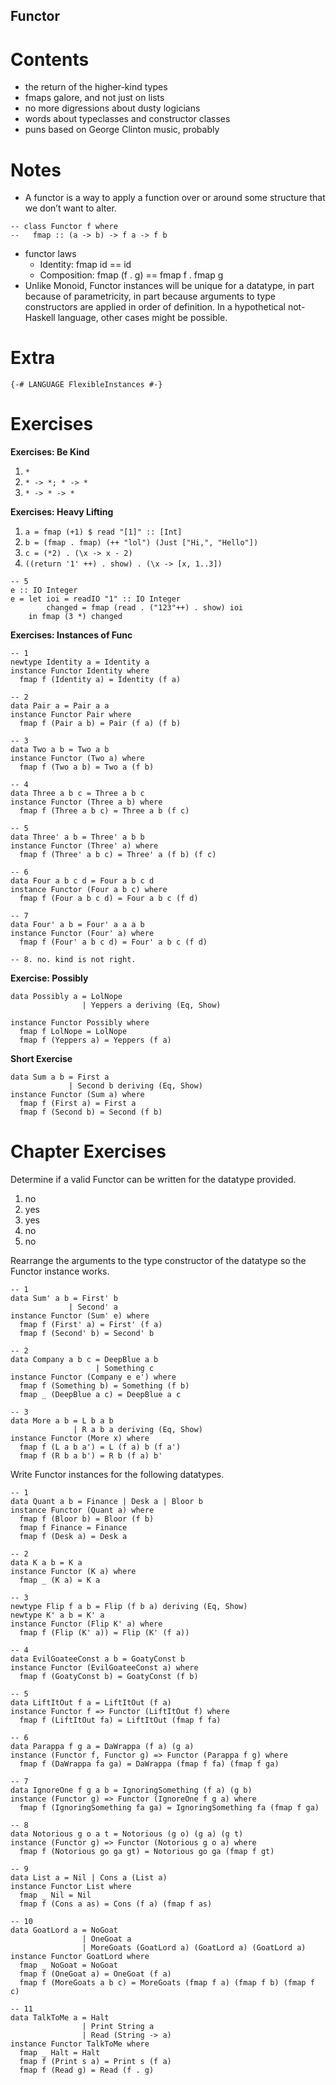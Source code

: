 Functor
-------

Contents
========

-   the return of the higher-kind types
-   fmaps galore, and not just on lists
-   no more digressions about dusty logicians
-   words about typeclasses and constructor classes
-   puns based on George Clinton music, probably

Notes
=====

-   A functor is a way to apply a function over or around some structure that we don’t want to alter.

``` sourceCode
-- class Functor f where
--   fmap :: (a -> b) -> f a -> f b
```

-   functor laws
    -   Identity: fmap id == id
    -   Composition: fmap (f . g) == fmap f . fmap g
-   Unlike Monoid, Functor instances will be unique for a datatype, in part because of parametricity, in part because arguments to type constructors are applied in order of definition. In a hypothetical not-Haskell language, other cases might be possible.

Extra
=====

``` sourceCode
{-# LANGUAGE FlexibleInstances #-}
```

Exercises
=========

**Exercises: Be Kind**

1.  `*`
2.  `* -> *; * -> *`
3.  `* -> * -> *`

**Exercises: Heavy Lifting**

1.  `a = fmap (+1) $ read "[1]" :: [Int]`
2.  `b = (fmap . fmap) (++ "lol") (Just ["Hi,", "Hello"])`
3.  `c = (*2) . (\x -> x - 2)`
4.  `((return '1' ++) . show) . (\x -> [x, 1..3])`

``` sourceCode
-- 5
e :: IO Integer
e = let ioi = readIO "1" :: IO Integer
        changed = fmap (read . ("123"++) . show) ioi
    in fmap (3 *) changed
```

**Exercises: Instances of Func**

``` sourceCode
-- 1
newtype Identity a = Identity a
instance Functor Identity where
  fmap f (Identity a) = Identity (f a)

-- 2
data Pair a = Pair a a
instance Functor Pair where
  fmap f (Pair a b) = Pair (f a) (f b)

-- 3
data Two a b = Two a b
instance Functor (Two a) where
  fmap f (Two a b) = Two a (f b)

-- 4
data Three a b c = Three a b c
instance Functor (Three a b) where
  fmap f (Three a b c) = Three a b (f c)

-- 5
data Three' a b = Three' a b b
instance Functor (Three' a) where
  fmap f (Three' a b c) = Three' a (f b) (f c)

-- 6
data Four a b c d = Four a b c d
instance Functor (Four a b c) where
  fmap f (Four a b c d) = Four a b c (f d)

-- 7
data Four' a b = Four' a a a b
instance Functor (Four' a) where
  fmap f (Four' a b c d) = Four' a b c (f d)

-- 8. no. kind is not right.
```

**Exercise: Possibly**

``` sourceCode
data Possibly a = LolNope
                | Yeppers a deriving (Eq, Show)

instance Functor Possibly where
  fmap f LolNope = LolNope
  fmap f (Yeppers a) = Yeppers (f a)
```

**Short Exercise**

``` sourceCode
data Sum a b = First a
             | Second b deriving (Eq, Show)
instance Functor (Sum a) where
  fmap f (First a) = First a
  fmap f (Second b) = Second (f b)
```

Chapter Exercises
=================

Determine if a valid Functor can be written for the datatype provided.

1.  no
2.  yes
3.  yes
4.  no
5.  no

Rearrange the arguments to the type constructor of the datatype so the Functor instance works.

``` sourceCode
-- 1
data Sum' a b = First' b
             | Second' a
instance Functor (Sum' e) where
  fmap f (First' a) = First' (f a)
  fmap f (Second' b) = Second' b

-- 2
data Company a b c = DeepBlue a b
                   | Something c
instance Functor (Company e e') where
  fmap f (Something b) = Something (f b)
  fmap _ (DeepBlue a c) = DeepBlue a c

-- 3
data More a b = L b a b
              | R a b a deriving (Eq, Show)
instance Functor (More x) where
  fmap f (L a b a') = L (f a) b (f a')
  fmap f (R b a b') = R b (f a) b'
```

Write Functor instances for the following datatypes.

``` sourceCode
-- 1
data Quant a b = Finance | Desk a | Bloor b
instance Functor (Quant a) where
  fmap f (Bloor b) = Bloor (f b)
  fmap f Finance = Finance
  fmap f (Desk a) = Desk a

-- 2
data K a b = K a
instance Functor (K a) where
  fmap _ (K a) = K a

-- 3
newtype Flip f a b = Flip (f b a) deriving (Eq, Show)
newtype K' a b = K' a
instance Functor (Flip K' a) where
  fmap f (Flip (K' a)) = Flip (K' (f a))

-- 4
data EvilGoateeConst a b = GoatyConst b
instance Functor (EvilGoateeConst a) where
  fmap f (GoatyConst b) = GoatyConst (f b)

-- 5
data LiftItOut f a = LiftItOut (f a)
instance Functor f => Functor (LiftItOut f) where
  fmap f (LiftItOut fa) = LiftItOut (fmap f fa)

-- 6
data Parappa f g a = DaWrappa (f a) (g a)
instance (Functor f, Functor g) => Functor (Parappa f g) where
  fmap f (DaWrappa fa ga) = DaWrappa (fmap f fa) (fmap f ga)

-- 7
data IgnoreOne f g a b = IgnoringSomething (f a) (g b)
instance (Functor g) => Functor (IgnoreOne f g a) where
  fmap f (IgnoringSomething fa ga) = IgnoringSomething fa (fmap f ga)

-- 8
data Notorious g o a t = Notorious (g o) (g a) (g t)
instance (Functor g) => Functor (Notorious g o a) where
  fmap f (Notorious go ga gt) = Notorious go ga (fmap f gt)

-- 9
data List a = Nil | Cons a (List a)
instance Functor List where
  fmap _ Nil = Nil
  fmap f (Cons a as) = Cons (f a) (fmap f as)

-- 10
data GoatLord a = NoGoat
                | OneGoat a
                | MoreGoats (GoatLord a) (GoatLord a) (GoatLord a)
instance Functor GoatLord where
  fmap _ NoGoat = NoGoat
  fmap f (OneGoat a) = OneGoat (f a)
  fmap f (MoreGoats a b c) = MoreGoats (fmap f a) (fmap f b) (fmap f c)

-- 11
data TalkToMe a = Halt
                | Print String a
                | Read (String -> a)
instance Functor TalkToMe where
  fmap _ Halt = Halt
  fmap f (Print s a) = Print s (f a)
  fmap f (Read g) = Read (f . g)
```
